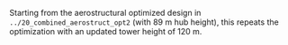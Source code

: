 Starting from the aerostructural optimized design in `../20_combined_aerostruct_opt2` (with
89 m hub height), this repeats the optimization with an updated tower height of 120 m.
